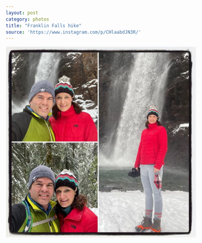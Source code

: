 ```yaml
---
layout: post
category: photos
title: "Franklin Falls hike"
source: 'https://www.instagram.com/p/CHlaabdJN3R/'
---
```


[![Franklin Falls hike](/instagram/th-CHlaabdJN3R.jpg)](https://www.instagram.com/p/CHlaabdJN3R/)
